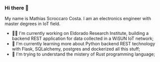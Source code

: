 ### Hi there :wave:

My name is Mathias Scroccaro Costa. I am an electronics engineer with master degrees in IoT field.

- :factory_worker: I'm currently working on Eldorado Research Institute, building a backend REST application for data collected in a WiSUN IoT network;
- :snake: I'm currently learning more about Python backend REST technology with Flask, SQLalchemy, postgres and dockerized all this stuff;
- :crab: I'm trying to understand the mistery of Rust programming language; 


<!--
**mathiasscroccaro/mathiasscroccaro** is a ✨ _special_ ✨ repository because its `README.md` (this file) appears on your GitHub profile.

Here are some ideas to get you started:

- 🔭 I’m currently working on Eldorado Research Institute
- 🌱 I’m currently learning 
- 👯 I’m looking to collaborate on ...
- 🤔 I’m looking for help with ...
- 💬 Ask me about ...
- 📫 How to reach me: ...
- 😄 Pronouns: ...
- ⚡ Fun fact: ...
-->
